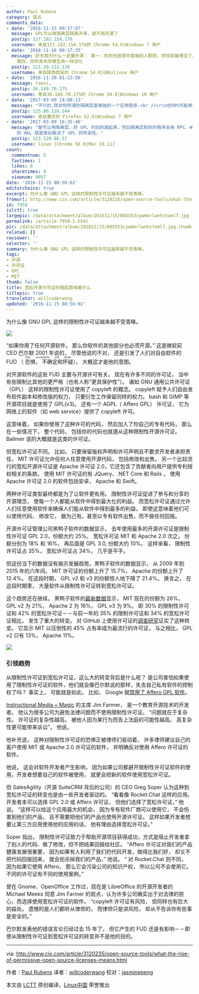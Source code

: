 ```yaml
---
author: Paul Rubens
category: 观点
comments_data:
- date: '2016-11-15 09:17:07'
  message: GPL可以用隔离层隔离开来，就不用开源了
  postip: 117.182.154.176
  username: 来自117.182.154.176的 Chrome 54.0|Windows 7 用户
- date: '2016-11-16 08:17:35'
  message: 好东西为什么一定要开源： 第一：你的创造很可能被别人剽窃，而你却被埋没了。 第二，发布记录就是自己的成长记录。 第三，帮助自己找到更好的协作者和团队，而且是无成本的。
    第四，你的发布将像生命一样进化
  postip: 111.20.112.126
  username: 来自陕西西安的 Chrome 54.0|GNU/Linux 用户
- date: '2016-11-20 01:13:56'
  message: (⊙o⊙)…
  postip: 36.149.70.175
  username: 来自36.149.70.175的 Chrome 54.0|Windows 10 用户
- date: '2017-03-09 14:00:13'
  message: "不行的,除非你所谓的隔离层是单独的一个应用程序.<br />\r\n但99%可能用到的的GPL协议的库,这个有违你使用它的初衷.<br />\r\n你用到GPL的还得单独打包."
  postip: 125.80.128.144
  username: 来自重庆的 Firefox 52.0|Windows 7 用户
- date: '2017-03-09 16:35:46'
  message: "是可以用隔离层，将 GPL 代码封装起来，然后隔离层和你的程序采用 RPC、WS 等 API 方式来通讯。分发的时候，单独分发。<br />\r\nAndroid
    的 HAL 就是类似解决了 GPL 的传染性。"
  postip: 123.120.86.57
  username: linux [Chrome 56.0|Mac 10.11]
count:
  commentnum: 5
  favtimes: 1
  likes: 0
  sharetimes: 0
  viewnum: 8057
date: '2016-11-15 08:56:02'
editorchoice: true
excerpt: 为什么像 GNU GPL 这样的限制性许可证越来越不受青睐。
fromurl: http://www.cio.com/article/3120235/open-source-tools/what-the-rise-of-permissive-open-source-licenses-means.html
id: 7958
islctt: true
largepic: /data/attachment/album/201611/15/085553cywmkrlwnhztoml7.jpg
permalink: /article-7958-1.html
pic: /data/attachment/album/201611/15/085553cywmkrlwnhztoml7.jpg.thumb.jpg
related: []
reviewer: ''
selector: ''
summary: 为什么像 GNU GPL 这样的限制性许可证越来越不受青睐。
tags:
- 开源
- 许可证
- GPL
- MIT
thumb: false
title: 宽松开源许可证的崛起意味着什么
titlepic: true
translator: willcoderwang
updated: '2016-11-15 08:56:02'
---
```


为什么像 GNU GPL 这样的限制性许可证越来越不受青睐。


![](/data/attachment/album/201611/15/085553cywmkrlwnhztoml7.jpg)


“如果你用了任何开源软件， 那么你软件的其他部分也必须开源。” 这是微软前 CEO 巴尔默 2001 年说的， 尽管他说的不对， 还是引发了人们对自由软件的 FUD （<ruby> 恐惧， 不确定和怀疑 <rp>  （ </rp> <rt>  fear, uncertainty and doubt </rt> <rp>  ） </rp></ruby>）。 大概这才是他的意图。


对开源软件的这些 FUD 主要与开源许可有关。 现在有许多不同的许可证， 当中有些限制比其他的更严格（也有人称“更具保护性”）。 诸如 GNU 通用公共许可证 （GPL） 这样的限制性许可证使用了 copyleft 的概念。 copyleft 赋予人们自由发布软件副本和修改版的权力， 只要衍生工作保留同样的权力。 bash 和 GIMP 等开源项目就是使用了 GPL(v3)。 还有一个 AGPL（ Affero GPL） 许可证， 它为网络上的软件（如 web service）提供了 copyleft 许可。


这意味着， 如果你使用了这种许可的代码， 然后加入了你自己的专有代码， 那么在一些情况下， 整个代码， 包括你的代码也就遵从这种限制性开源许可证。 Ballmer 说的大概就是这类的许可证。


但宽松许可证不同。 比如， 只要保留版权声明和许可声明且不要求开发者承担责任， MIT 许可证允许任何人任意使用开源代码， 包括修改和出售。 另一个比较流行的宽松开源许可证是 Apache 许可证 2.0，它还包含了贡献者向用户提供专利授权相关的条款。 使用 MIT 许可证的有 JQuery、.NET Core 和 Rails ， 使用 Apache 许可证 2.0 的软件包括安卓， Apache 和 Swift。


两种许可证类型最终都是为了让软件更有用。 限制性许可证促进了参与和分享的开源理念， 使每一个人都能从软件中得到最大化的利益。 而宽松许可证通过允许人们任意使用软件来确保人们能从软件中得到最多的利益， 即使这意味着他们可以使用代码， 修改它， 据为己有，甚至以专有软件出售，而不做任何回报。


开源许可证管理公司黑鸭子软件的数据显示， 去年使用最多的开源许可证是限制性许可证 GPL 2.0，份额大约 25%。 宽松许可证 MIT 和 Apache 2.0 次之， 份额分别为 18% 和 16%， 再后面是 GPL 3.0, 份额大约 10%。 这样来看， 限制性许可证占 35%， 宽松许可证占 34%， 几乎是平手。


但这份当下的数据没有揭示发展趋势。黑鸭子软件的数据显示， 从 2009 年到 2015 年的六年间， MIT 许可证的份额上升了 15.7%， Apache 的份额上升了 12.4%。 在这段时期， GPL v2 和 v3 的份额惊人地下降了 21.4%。 换言之， 在这段时期里， 大量软件从限制性许可证转到宽松许可证。


这个趋势还在继续。 黑鸭子软件的[最新数据](https://www.blackducksoftware.com/top-open-source-licenses)显示， MIT 现在的份额为 26%， GPL v2 为 21%， Apache 2 为 16%， GPL v3 为 9%。 即 30% 的限制性许可证和 42% 的宽松许可证－－与前一年的 35% 的限制许可证和 34% 的宽松许可证相比， 发生了重大的转变。 对 GitHub 上使用许可证的[调查研究](https://github.com/blog/1964-open-source-license-usage-on-github-com)证实了这种转变。 它显示 MIT 以压倒性的 45% 占有率成为最流行的许可证， 与之相比， GPL v2 只有 13%， Apache 11%。


![](/data/attachment/album/201611/15/085606q6aspppp336pwg6a.jpg)


### 引领趋势


从限制性许可证到宽松许可证，这么大的转变背后是什么呢？ 是公司害怕如果使用了限制性许可证的软件，他们就会像巴尔默说的那样，失去自己私有软件的控制权了吗？ 事实上， 可能就是如此。 比如， Google 就[禁用了 Affero GPL 软件](http://www.theregister.co.uk/2011/03/31/google_on_open_source_licenses/)。


[Instructional Media + Magic](http://immagic.com/) 的主席 Jim Farmer， 是一个教育开源技术的开发者。 他认为很多公司为避免法律问题而不使用限制性许可证。 “问题就在于复杂性。 许可证的复杂性越高， 被他人因为某行为而告上法庭的可能性越高。 高复杂性更可能带来诉讼”， 他说。


他补充说， 这种对限制性许可证的恐惧正被律师们驱动着， 许多律师建议自己的客户使用 MIT 或 Apache 2.0 许可证的软件， 并明确反对使用 Affero 许可证的软件。


他说， 这会对软件开发者产生影响， 因为如果公司都避开限制性许可证软件的使用，开发者想要自己的软件被使用， 就更会把新的软件使用宽松许可证。


但 SalesAgility（开源 SuiteCRM 背后的公司）的 CEO Greg Soper 认为这种到宽松许可证的转变也是由一些开发者驱动的。 “看看像 Rocket.Chat 这样的应用。 开发者本可以选择 GPL 2.0 或 Affero 许可证， 但他们选择了宽松许可证，” 他说。 “这样可以给这个应用最大的机会， 因为专有软件厂商可以使用它， 不会伤害到他们的产品， 且不需要把他们的产品也使用开源许可证。 这样如果开发者想要让第三方应用使用他的应用的话， 他有理由选择宽松许可证。”


Soper 指出， 限制性许可证致力于帮助开源项目获得成功，方式是阻止开发者拿了别人的代码、做了修改，但不把结果回报给社区。 “Affero 许可证对我们的产品健康发展很重要， 因为如果有人利用了我们的代码开发，做得比我们好， 却又不把代码回报回来， 就会扼杀掉我们的产品，” 他说。 “ 对 Rocket.Chat 则不同， 因为如果它使用 Affero， 那么它会污染公司的知识产权， 所以公司不会使用它。 不同的许可证有不同的使用案例。”


曾在 Gnome、OpenOffice 工作过，现在是 LibreOffice 的开源开发者的 Michael Meeks 同意 Jim Farmer 的观点，认为许多公司确实出于对法律的担心，而选择使用宽松许可证的软件。 “copyleft 许可证有风险， 但同样也有巨大的益处。 遗憾的是人们都听从律师的， 而律师只是讲风险， 却从不告诉你有些事是安全的。”


巴尔默发表他的错误言论已经过去 15 年了， 但它产生的 FUD 还是有影响－－即使从限制性许可证到宽松许可证的转变并不是他的目的。




---


via: <http://www.cio.com/article/3120235/open-source-tools/what-the-rise-of-permissive-open-source-licenses-means.html>


作者：[Paul Rubens](http://www.cio.com/author/Paul-Rubens/) 译者：[willcoderwang](https://github.com/willcoderwang) 校对：[jasminepeng](https://github.com/jasminepeng)


本文由 [LCTT](https://github.com/LCTT/TranslateProject) 原创编译，[Linux中国](https://linux.cn/) 荣誉推出